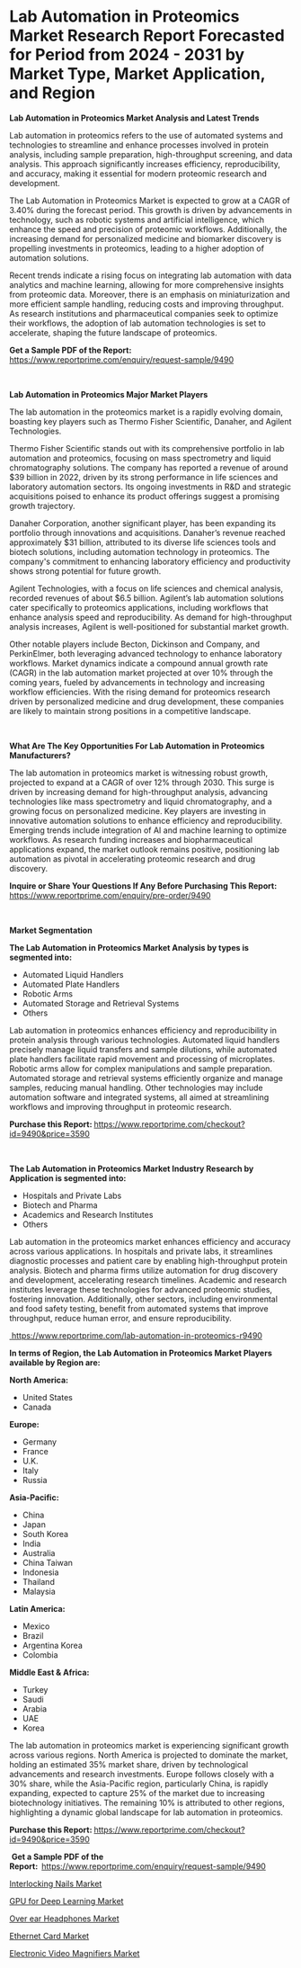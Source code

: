 <p><h1>Lab Automation in Proteomics Market Research Report Forecasted for Period from 2024 -  2031 by Market Type, Market Application, and Region</h1></p><p><strong>Lab Automation in Proteomics Market Analysis and Latest Trends</strong></p>
<p><p>Lab automation in proteomics refers to the use of automated systems and technologies to streamline and enhance processes involved in protein analysis, including sample preparation, high-throughput screening, and data analysis. This approach significantly increases efficiency, reproducibility, and accuracy, making it essential for modern proteomic research and development.</p><p>The Lab Automation in Proteomics Market is expected to grow at a CAGR of 3.40% during the forecast period. This growth is driven by advancements in technology, such as robotic systems and artificial intelligence, which enhance the speed and precision of proteomic workflows. Additionally, the increasing demand for personalized medicine and biomarker discovery is propelling investments in proteomics, leading to a higher adoption of automation solutions.</p><p>Recent trends indicate a rising focus on integrating lab automation with data analytics and machine learning, allowing for more comprehensive insights from proteomic data. Moreover, there is an emphasis on miniaturization and more efficient sample handling, reducing costs and improving throughput. As research institutions and pharmaceutical companies seek to optimize their workflows, the adoption of lab automation technologies is set to accelerate, shaping the future landscape of proteomics.</p></p>
<p><strong>Get a Sample PDF of the Report:&nbsp;</strong> <a href="https://www.reportprime.com/enquiry/request-sample/9490?utm_campaign=1899&utm_medium=2&utm_source=Github&utm_content=ia&utm_term=25122024&utm_id=lab-automation-in-proteomics">https://www.reportprime.com/enquiry/request-sample/9490</a></p>
<p>&nbsp;</p>
<p><strong>Lab Automation in Proteomics Major Market Players</strong></p>
<p><p>The lab automation in the proteomics market is a rapidly evolving domain, boasting key players such as Thermo Fisher Scientific, Danaher, and Agilent Technologies. </p><p>Thermo Fisher Scientific stands out with its comprehensive portfolio in lab automation and proteomics, focusing on mass spectrometry and liquid chromatography solutions. The company has reported a revenue of around $39 billion in 2022, driven by its strong performance in life sciences and laboratory automation sectors. Its ongoing investments in R&D and strategic acquisitions poised to enhance its product offerings suggest a promising growth trajectory.</p><p>Danaher Corporation, another significant player, has been expanding its portfolio through innovations and acquisitions. Danaher’s revenue reached approximately $31 billion, attributed to its diverse life sciences tools and biotech solutions, including automation technology in proteomics. The company's commitment to enhancing laboratory efficiency and productivity shows strong potential for future growth.</p><p>Agilent Technologies, with a focus on life sciences and chemical analysis, recorded revenues of about $6.5 billion. Agilent’s lab automation solutions cater specifically to proteomics applications, including workflows that enhance analysis speed and reproducibility. As demand for high-throughput analysis increases, Agilent is well-positioned for substantial market growth.</p><p>Other notable players include Becton, Dickinson and Company, and PerkinElmer, both leveraging advanced technology to enhance laboratory workflows. Market dynamics indicate a compound annual growth rate (CAGR) in the lab automation market projected at over 10% through the coming years, fueled by advancements in technology and increasing workflow efficiencies. With the rising demand for proteomics research driven by personalized medicine and drug development, these companies are likely to maintain strong positions in a competitive landscape.</p></p>
<p>&nbsp;</p>
<p><strong>What Are The Key Opportunities For Lab Automation in Proteomics Manufacturers?</strong></p>
<p><p>The lab automation in proteomics market is witnessing robust growth, projected to expand at a CAGR of over 12% through 2030. This surge is driven by increasing demand for high-throughput analysis, advancing technologies like mass spectrometry and liquid chromatography, and a growing focus on personalized medicine. Key players are investing in innovative automation solutions to enhance efficiency and reproducibility. Emerging trends include integration of AI and machine learning to optimize workflows. As research funding increases and biopharmaceutical applications expand, the market outlook remains positive, positioning lab automation as pivotal in accelerating proteomic research and drug discovery.</p></p>
<p><strong>Inquire or Share Your Questions If Any Before Purchasing This Report:</strong> <a href="https://www.reportprime.com/enquiry/pre-order/9490?utm_campaign=1899&utm_medium=2&utm_source=Github&utm_content=ia&utm_term=25122024&utm_id=lab-automation-in-proteomics">https://www.reportprime.com/enquiry/pre-order/9490</a></p>
<p>&nbsp;</p>
<p><strong>Market Segmentation</strong></p>
<p><strong>The Lab Automation in Proteomics Market Analysis by types is segmented into:</strong></p>
<p><ul><li>Automated Liquid Handlers</li><li>Automated Plate Handlers</li><li>Robotic Arms</li><li>Automated Storage and Retrieval Systems</li><li>Others</li></ul></p>
<p><p>Lab automation in proteomics enhances efficiency and reproducibility in protein analysis through various technologies. Automated liquid handlers precisely manage liquid transfers and sample dilutions, while automated plate handlers facilitate rapid movement and processing of microplates. Robotic arms allow for complex manipulations and sample preparation. Automated storage and retrieval systems efficiently organize and manage samples, reducing manual handling. Other technologies may include automation software and integrated systems, all aimed at streamlining workflows and improving throughput in proteomic research.</p></p>
<p><strong>Purchase this Report:&nbsp;</strong><a href="https://www.reportprime.com/checkout?id=9490&price=3590&utm_campaign=1899&utm_medium=2&utm_source=Github&utm_content=ia&utm_term=25122024&utm_id=lab-automation-in-proteomics">https://www.reportprime.com/checkout?id=9490&price=3590</a></p>
<p>&nbsp;</p>
<p><strong>The Lab Automation in Proteomics Market Industry Research by Application is segmented into:</strong></p>
<p><ul><li>Hospitals and Private Labs</li><li>Biotech and Pharma</li><li>Academics and Research Institutes</li><li>Others</li></ul></p>
<p><p>Lab automation in the proteomics market enhances efficiency and accuracy across various applications. In hospitals and private labs, it streamlines diagnostic processes and patient care by enabling high-throughput protein analysis. Biotech and pharma firms utilize automation for drug discovery and development, accelerating research timelines. Academic and research institutes leverage these technologies for advanced proteomic studies, fostering innovation. Additionally, other sectors, including environmental and food safety testing, benefit from automated systems that improve throughput, reduce human error, and ensure reproducibility.</p></p>
<p><a href="https://www.reportprime.com/lab-automation-in-proteomics-r9490?utm_campaign=1899&utm_medium=2&utm_source=Github&utm_content=ia&utm_term=25122024&utm_id=lab-automation-in-proteomics">&nbsp;https://www.reportprime.com/lab-automation-in-proteomics-r9490</a></p>
<p><strong>In terms of Region, the Lab Automation in Proteomics Market Players available by Region are:</strong></p>
<p>
    <p> <strong> North America: </strong>
        <ul>
            <li>United States</li>
            <li>Canada</li>
        </ul>
        </p> 
    <p> <strong> Europe: </strong>
        <ul>
            <li>Germany</li>
            <li>France</li>
            <li>U.K.</li>
            <li>Italy</li>
            <li>Russia</li>
        </ul>
        </p> 
    <p> <strong> Asia-Pacific: </strong>
        <ul>
            <li>China</li>
            <li>Japan</li>
            <li>South Korea</li>
            <li>India</li>
            <li>Australia</li>
            <li>China Taiwan</li>
            <li>Indonesia</li>
            <li>Thailand</li>
            <li>Malaysia</li>
        </ul>
        </p> 
    <p> <strong> Latin America: </strong>
        <ul>
            <li>Mexico</li>
            <li>Brazil</li>
            <li>Argentina Korea</li>
            <li>Colombia</li>
        </ul>
        </p> 
    <p> <strong> Middle East & Africa: </strong>
        <ul>
            <li>Turkey</li>
            <li>Saudi</li>
            <li>Arabia</li>
            <li>UAE</li>
            <li>Korea</li>
        </ul>
    </p>
    </p>
<p><p>The lab automation in proteomics market is experiencing significant growth across various regions. North America is projected to dominate the market, holding an estimated 35% market share, driven by technological advancements and research investments. Europe follows closely with a 30% share, while the Asia-Pacific region, particularly China, is rapidly expanding, expected to capture 25% of the market due to increasing biotechnology initiatives. The remaining 10% is attributed to other regions, highlighting a dynamic global landscape for lab automation in proteomics.</p></p>
<p><strong>Purchase this Report: </strong><a href="https://www.reportprime.com/checkout?id=9490&price=3590&utm_campaign=1899&utm_medium=2&utm_source=Github&utm_content=ia&utm_term=25122024&utm_id=lab-automation-in-proteomics">https://www.reportprime.com/checkout?id=9490&price=3590</a></p>
<p>&nbsp;<strong>Get a Sample PDF of the Report:&nbsp;&nbsp;</strong><a href="https://www.reportprime.com/enquiry/request-sample/9490?utm_campaign=1899&utm_medium=2&utm_source=Github&utm_content=ia&utm_term=25122024&utm_id=lab-automation-in-proteomics">https://www.reportprime.com/enquiry/request-sample/9490</a></p>
<p><strong></strong></p>
<p><p><a href="https://www.linkedin.com/pulse/impressive-growth-interlocking-nails-market-cagr-79-from-hxjff?utm_campaign=1899&utm_medium=2&utm_source=Github&utm_content=ia&utm_term=25122024&utm_id=lab-automation-in-proteomics">Interlocking Nails Market</a></p><p><a href="https://www.linkedin.com/pulse/market-demand-revenue-gpu-deep-learning-114-cagr-from-2024-zcese?utm_campaign=1899&utm_medium=2&utm_source=Github&utm_content=ia&utm_term=25122024&utm_id=lab-automation-in-proteomics">GPU for Deep Learning Market</a></p><p><a href="https://www.linkedin.com/pulse/comprehensive-over-ear-headphones-market-analysis-sales-channel-zgn9e?utm_campaign=1899&utm_medium=2&utm_source=Github&utm_content=ia&utm_term=25122024&utm_id=lab-automation-in-proteomics">Over ear Headphones Market</a></p><p><a href="https://www.linkedin.com/pulse/market-overview-ethernet-card-projected-grow-109-cagr-from-2024-6ytoe?utm_campaign=1899&utm_medium=2&utm_source=Github&utm_content=ia&utm_term=25122024&utm_id=lab-automation-in-proteomics">Ethernet Card Market</a></p><p><a href="https://www.linkedin.com/pulse/p-factrackr-ho6he?utm_campaign=1899&utm_medium=2&utm_source=Github&utm_content=ia&utm_term=25122024&utm_id=lab-automation-in-proteomics">Electronic Video Magnifiers Market</a></p></p>